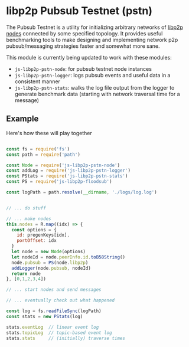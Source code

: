 # libp2p Pubsub Testnet (pstn)

The Pubsub Testnet is a utility for initializing arbitrary networks of [libp2p nodes](https://github.com/libp2p/js-libp2p) connected by some specified topology. It provides useful benchmarking tools to make designing and implementing network p2p pubsub/messaging strategies faster and somewhat more sane.

This module is currently being updated to work with these modules:
- `js-libp2p-pstn-node`: for pubsub testnet node instances
- `js-libp2p-pstn-logger`: logs pubsub events and useful data in a consistent manner
- `js-libp2p-pstn-stats`: walks the log file output from the logger to generate benchmark data (starting with network traversal time for a message)

## Example

Here's how these will play together

```javascript

const fs = require('fs')
const path = require('path')

const Node = require('js-libp2p-pstn-node')
const addLog = require('js-libp2p-pstn-logger')
const PStats = require('js-libp2p-pstn-stats')
const PS = require('js-libp2p-floodsub')

const logPath = path.resolve(__dirname, './logs/log.log')


// ... do stuff

// ... make nodes
this.nodes = R.map((idx) => {
  const options = {
    id: pregenKeys[idx],
    portOffset: idx
  }
  let node = new Node(options)
  let nodeId = node.peerInfo.id.toB58String()
  node.pubsub = PS(node.libp2p)
  addLogger(node.pubsub, nodeId)
  return node
}, [0,1,2,3,4])

// ... start nodes and send messages

// ... eventually check out what happened

const log = fs.readFileSync(logPath)
const stats = new PStats(log)

stats.eventLog  // linear event log
stats.topicLog  // topic-based event log 
stats.stats     // (initially) traverse times

```
